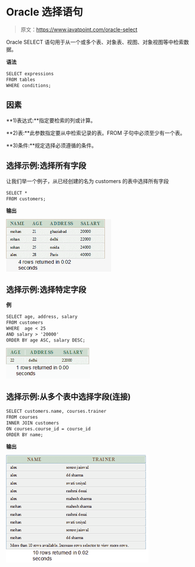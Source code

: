 # Oracle 选择语句

> 原文：<https://www.javatpoint.com/oracle-select>

Oracle SELECT 语句用于从一个或多个表、对象表、视图、对象视图等中检索数据。

**语法**

```
SELECT expressions
FROM tables
WHERE conditions; 

```

## 因素

**1)表达式:**指定要检索的列或计算。

**2)表:**此参数指定要从中检索记录的表。FROM 子句中必须至少有一个表。

**3)条件:**规定选择必须遵循的条件。

## 选择示例:选择所有字段

让我们举一个例子，从已经创建的名为 customers 的表中选择所有字段

```
SELECT *
FROM customers; 

```

**输出**

![oracle select output 1](img/32c646cda589c20a399424b26da93fc3.png)

## 选择示例:选择特定字段

**例**

```
SELECT age, address, salary
FROM customers
WHERE  age < 25
AND salary > '20000'
ORDER BY age ASC, salary DESC;

```

![oracle select output 2](img/5914451bd0fe6fab8deee52497c455ca.png)

## 选择示例:从多个表中选择字段(连接)

```
SELECT customers.name, courses.trainer
FROM courses
INNER JOIN customers
ON courses.course_id = course_id
ORDER BY name; 

```

**输出**

![oracle select output 3](img/749851ee25b5ddfeb506556c027c4a2a.png)
